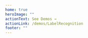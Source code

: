 ```yaml
---
home: true
heroImage: ""
actionText: See Demos →
actionLink: /demos/LabelRecognition
footer: ""
---
```

